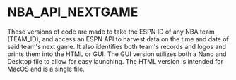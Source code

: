 # NBA_API_NEXTGAME
These versions of code are made to take the ESPN ID of any NBA team (TEAM_ID), and access an ESPN API to harvest data on the time and date of said team's next game.
It also identifies both team's records and logos and prints them into the HTML or GUI. 
The GUI version utilizes both a Nano and Desktop file to allow for easy launching.
The HTML version is intended for MacOS and is a single file.
